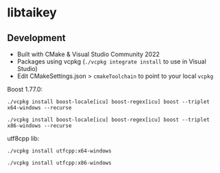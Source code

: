 # libtaikey

## Development

- Built with CMake & Visual Studio Community 2022
- Packages using vcpkg (`./vcpkg integrate install` to use in Visual Studio)
- Edit CMakeSettings.json > `cmakeToolchain` to point to your local `vcpkg`

Boost 1.77.0:

```
./vcpkg install boost-locale[icu] boost-regex[icu] boost --triplet x64-windows --recurse

./vcpkg install boost-locale[icu] boost-regex[icu] boost --triplet x86-windows --recurse
```

utf8cpp lib:

```
./vcpkg install utfcpp:x64-windows

./vcpkg install utfcpp:x86-windows
```
